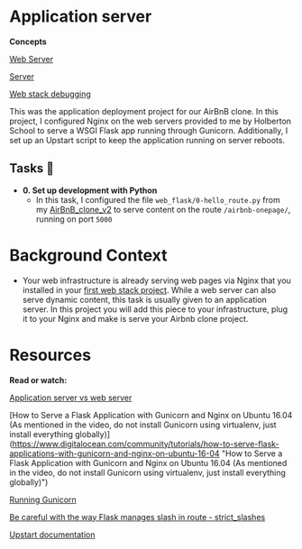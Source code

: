 # Application server

**Concepts**

[Web Server](https://intranet.alxswe.com/concepts/17 "Web Server")

[Server](https://intranet.alxswe.com/concepts/67 "Server")

[Web stack debugging](https://intranet.alxswe.com/concepts/68 "Web stack debugging")

This was the application deployment project for our AirBnB clone. In this
project, I configured Nginx on the web servers provided to me by Holberton School
to serve a WSGI Flask app running through Gunicorn. Additionally, I set up an
Upstart script to keep the application running on server reboots.

## Tasks :page_with_curl:

* **0. Set up development with Python**
  * In this task, I configured the file `web_flask/0-hello_route.py` from my
  [AirBnB_clone_v2](https://github.com/bdbaraban/AirBnB_clone_v2) to serve content
  on the route `/airbnb-onepage/`, running on port `5000`

# Background Context


- Your web infrastructure is already serving web pages via Nginx that you installed in your [first web stack project](https://intranet.alxswe.com/projects/266 "first web stack project"). 
While a web server can also serve dynamic content, this task is usually given to an application server. In this project you will add this piece to your infrastructure, plug it to
your Nginx and make is serve your Airbnb clone project.

# Resources

**Read or watch:**

[Application server vs web server](https://www.f5.com/glossary "Application server vs web server")

[How to Serve a Flask Application with Gunicorn and Nginx on Ubuntu 16.04 (As mentioned in the video, do not install Gunicorn using virtualenv, just install everything globally)]
(https://www.digitalocean.com/community/tutorials/how-to-serve-flask-applications-with-gunicorn-and-nginx-on-ubuntu-16-04 "How to Serve a Flask Application with Gunicorn and Nginx on Ubuntu 16.04 
(As mentioned in the video, do not install Gunicorn using virtualenv, just install everything globally)")

[Running Gunicorn](https://docs.gunicorn.org/en/latest/run.html "Running Gunicorn")

[Be careful with the way Flask manages slash in route - strict_slashes](https://werkzeug.palletsprojects.com/en/3.0.x/ "Be careful with the way Flask manages slash in route - strict_slashes")

[Upstart documentation](https://doc.ubuntu-fr.org/upstart "Upstart documentation")
